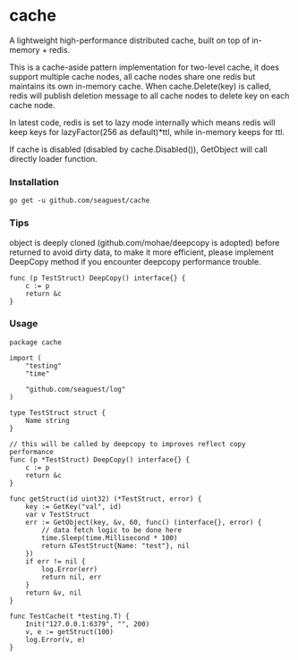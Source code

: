 # cache
A lightweight high-performance distributed cache, built on top of in-memory + redis.

This is a cache-aside pattern implementation for two-level cache, it does support multiple cache nodes, all cache nodes share one redis but maintains its own in-memory cache. When cache.Delete(key) is called, redis will publish deletion message to all cache nodes to delete key on each cache node.

In latest code, redis is set to lazy mode internally which means redis will keep keys for lazyFactor(256 as default)*ttl, while in-memory keeps for ttl.

If cache is disabled (disabled by cache.Disabled()), GetObject will call directly loader function.

### Installation

`go get -u github.com/seaguest/cache`


### Tips

object is deeply cloned (github.com/mohae/deepcopy is adopted) before returned to avoid dirty data, to make it more efficient, please implement DeepCopy method if you encounter deepcopy performance trouble. 

```
func (p TestStruct) DeepCopy() interface{} {
	c := p
	return &c
}
```

### Usage

``` 
package cache

import (
	"testing"
	"time"

	"github.com/seaguest/log"
)

type TestStruct struct {
	Name string
}

// this will be called by deepcopy to improves reflect copy performance
func (p *TestStruct) DeepCopy() interface{} {
	c := p
	return &c
}

func getStruct(id uint32) (*TestStruct, error) {
	key := GetKey("val", id)
	var v TestStruct
	err := GetObject(key, &v, 60, func() (interface{}, error) {
		// data fetch logic to be done here
		time.Sleep(time.Millisecond * 100)
		return &TestStruct{Name: "test"}, nil
	})
	if err != nil {
		log.Error(err)
		return nil, err
	}
	return &v, nil
}

func TestCache(t *testing.T) {
	Init("127.0.0.1:6379", "", 200)
	v, e := getStruct(100)
	log.Error(v, e)
}


```
